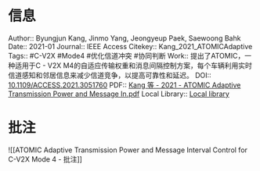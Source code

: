 # 信息
Author:: Byungjun Kang, Jinmo Yang, Jeongyeup Paek, Saewoong Bahk
Date:: 2021-01
Journal:: IEEE Access
Citekey:: Kang_2021_ATOMICAdaptive
Tags:: #C-V2X #Mode4 #优化信道冲突 #协同判断 
Work:: 提出了ATOMIC，一种适用于C - V2X M4的自适应传输权重和消息间隔控制方案，每个车辆利用实时信道感知和邻居信息来减少信道竞争，以提高可靠性和延迟。
DOI:: [10.1109/ACCESS.2021.3051760](https://doi.org/10.1109/ACCESS.2021.3051760)
PDF:: [Kang 等 - 2021 - ATOMIC Adaptive Transmission Power and Message In.pdf](zotero://open-pdf/library/items/6FB4LZXZ)
Local Library:: [Local library](zotero://select/items/1_VTPNYCG4)

# 批注
![[ATOMIC Adaptive Transmission Power and Message Interval Control for C-V2X Mode 4 - 批注]]